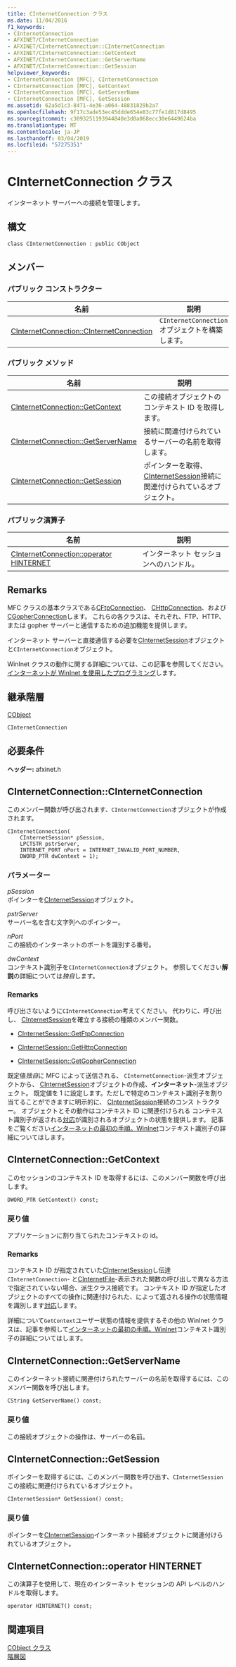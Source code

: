 ```yaml
---
title: CInternetConnection クラス
ms.date: 11/04/2016
f1_keywords:
- CInternetConnection
- AFXINET/CInternetConnection
- AFXINET/CInternetConnection::CInternetConnection
- AFXINET/CInternetConnection::GetContext
- AFXINET/CInternetConnection::GetServerName
- AFXINET/CInternetConnection::GetSession
helpviewer_keywords:
- CInternetConnection [MFC], CInternetConnection
- CInternetConnection [MFC], GetContext
- CInternetConnection [MFC], GetServerName
- CInternetConnection [MFC], GetSession
ms.assetid: 62a5d1c3-8471-4e36-a064-48831829b2a7
ms.openlocfilehash: 9f17c3ade53ec45ddde654e83c77fe1d817d8495
ms.sourcegitcommit: c3093251193944840e3d0a068ecc30e6449624ba
ms.translationtype: MT
ms.contentlocale: ja-JP
ms.lasthandoff: 03/04/2019
ms.locfileid: "57275351"
---
```

# <a name="cinternetconnection-class"></a>CInternetConnection クラス

インターネット サーバーへの接続を管理します。

## <a name="syntax"></a>構文

```
class CInternetConnection : public CObject
```

## <a name="members"></a>メンバー

### <a name="public-constructors"></a>パブリック コンストラクター

|名前|説明|
|----------|-----------------|
|[CInternetConnection::CInternetConnection](#cinternetconnection)|`CInternetConnection` オブジェクトを構築します。|

### <a name="public-methods"></a>パブリック メソッド

|名前|説明|
|----------|-----------------|
|[CInternetConnection::GetContext](#getcontext)|この接続オブジェクトのコンテキスト ID を取得します。|
|[CInternetConnection::GetServerName](#getservername)|接続に関連付けられているサーバーの名前を取得します。|
|[CInternetConnection::GetSession](#getsession)|ポインターを取得、 [CInternetSession](../../mfc/reference/cinternetsession-class.md)接続に関連付けられているオブジェクト。|

### <a name="public-operators"></a>パブリック演算子

|名前|説明|
|----------|-----------------|
|[CInternetConnection::operator HINTERNET](#operator_hinternet)|インターネット セッションへのハンドル。|

## <a name="remarks"></a>Remarks

MFC クラスの基本クラスである[CFtpConnection](../../mfc/reference/cftpconnection-class.md)、 [CHttpConnection](../../mfc/reference/chttpconnection-class.md)、および[CGopherConnection](../../mfc/reference/cgopherconnection-class.md)します。 これらの各クラスは、それぞれ、FTP、HTTP、または gopher サーバーと通信するための追加機能を提供します。

インターネット サーバーと直接通信する必要を[CInternetSession](../../mfc/reference/cinternetsession-class.md)オブジェクトと`CInternetConnection`オブジェクト。

WinInet クラスの動作に関する詳細については、この記事を参照してください。[インターネットが WinInet を使用したプログラミング](../../mfc/win32-internet-extensions-wininet.md)します。

## <a name="inheritance-hierarchy"></a>継承階層

[CObject](../../mfc/reference/cobject-class.md)

`CInternetConnection`

## <a name="requirements"></a>必要条件

**ヘッダー:** afxinet.h

##  <a name="cinternetconnection"></a>  CInternetConnection::CInternetConnection

このメンバー関数が呼び出されます、`CInternetConnection`オブジェクトが作成されます。

```
CInternetConnection(
    CInternetSession* pSession,
    LPCTSTR pstrServer,
    INTERNET_PORT nPort = INTERNET_INVALID_PORT_NUMBER,
    DWORD_PTR dwContext = 1);
```

### <a name="parameters"></a>パラメーター

*pSession*<br/>
ポインターを[CInternetSession](../../mfc/reference/cinternetsession-class.md)オブジェクト。

*pstrServer*<br/>
サーバー名を含む文字列へのポインター。

*nPort*<br/>
この接続のインターネットのポートを識別する番号。

*dwContext*<br/>
コンテキスト識別子を`CInternetConnection`オブジェクト。 参照してください**解説**の詳細については*独自*します。

### <a name="remarks"></a>Remarks

呼び出さないように`CInternetConnection`考えてください。 代わりに、呼び出し、 [CInternetSession](../../mfc/reference/cinternetsession-class.md)を確立する接続の種類のメンバー関数。

- [CInternetSession::GetFtpConnection](../../mfc/reference/cinternetsession-class.md#getftpconnection)

- [CInternetSession::GetHttpConnection](../../mfc/reference/cinternetsession-class.md#gethttpconnection)

- [CInternetSession::GetGopherConnection](../../mfc/reference/cinternetsession-class.md#getgopherconnection)

既定値*独自*に MFC によって送信される、 `CInternetConnection`-派生オブジェクトから、 [CInternetSession](../../mfc/reference/cinternetsession-class.md)オブジェクトの作成、**インターネット**-派生オブジェクト。 既定値を 1 に設定します。ただしで特定のコンテキスト識別子を割り当てることができますに明示的に、 [CInternetSession](../../mfc/reference/cinternetsession-class.md#cinternetsession)接続のコンス トラクター。 オブジェクトとその動作はコンテキスト ID に関連付けられる コンテキスト識別子が返される[対応](../../mfc/reference/cinternetsession-class.md#onstatuscallback)が識別されるオブジェクトの状態を提供します。 記事をご覧ください[インターネットの最初の手順。WinInet](../../mfc/wininet-basics.md)コンテキスト識別子の詳細についてはします。

##  <a name="getcontext"></a>  CInternetConnection::GetContext

このセッションのコンテキスト ID を取得するには、このメンバー関数を呼び出します。

```
DWORD_PTR GetContext() const;
```

### <a name="return-value"></a>戻り値

アプリケーションに割り当てられたコンテキストの id。

### <a name="remarks"></a>Remarks

コンテキスト ID が指定されていた[CInternetSession](../../mfc/reference/cinternetsession-class.md)し伝達`CInternetConnection`- と[CInternetFile](../../mfc/reference/cinternetfile-class.md)-表示された関数の呼び出しで異なる方法で指定されていない場合、派生クラス接続です。 コンテキスト ID が指定したオブジェクトのすべての操作に関連付けられた、によって返される操作の状態情報を識別します[対応](../../mfc/reference/cinternetsession-class.md#onstatuscallback)します。

詳細について`GetContext`ユーザー状態の情報を提供するその他の WinInet クラスは、記事を参照して[インターネットの最初の手順。WinInet](../../mfc/wininet-basics.md)コンテキスト識別子の詳細についてはします。

##  <a name="getservername"></a>  CInternetConnection::GetServerName

このインターネット接続に関連付けられたサーバーの名前を取得するには、このメンバー関数を呼び出します。

```
CString GetServerName() const;
```

### <a name="return-value"></a>戻り値

この接続オブジェクトの操作は、サーバーの名前。

##  <a name="getsession"></a>  CInternetConnection::GetSession

ポインターを取得するには、このメンバー関数を呼び出す、`CInternetSession`この接続に関連付けられているオブジェクト。

```
CInternetSession* GetSession() const;
```

### <a name="return-value"></a>戻り値

ポインターを[CInternetSession](../../mfc/reference/cinternetsession-class.md)インターネット接続オブジェクトに関連付けられているオブジェクト。

##  <a name="operator_hinternet"></a>  CInternetConnection::operator HINTERNET

この演算子を使用して、現在のインターネット セッションの API レベルのハンドルを取得します。

```
operator HINTERNET() const;
```

## <a name="see-also"></a>関連項目

[CObject クラス](../../mfc/reference/cobject-class.md)<br/>
[階層図](../../mfc/hierarchy-chart.md)
